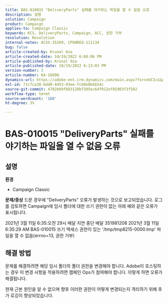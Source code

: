 ```yaml
---
title: BAS-010015 "DeliveryParts" 실패를 야기하는 파일을 열 수 없음 오류
description: 설명
solution: Campaign
product: Campaign
applies-to: Campaign Classic
keywords: KCS, DeliveryParts, Campaign, ACC, 권한 거부
resolution: Resolution
internal-notes: ACSS-35269, CPGNREQ-111134
bug: false
article-created-by: Krunal Oza
article-created-date: 10/19/2022 6:08:06 PM
article-published-by: Krunal Oza
article-published-date: 10/19/2022 6:13:03 PM
version-number: 3
article-number: KA-16998
dynamics-url: https://adobe-ent.crm.dynamics.com/main.aspx?forceUCI=1&pagetype=entityrecord&etn=knowledgearticle&id=27565ff7-d84f-ed11-bba2-00224808679b
exl-id: 71c7ca38-bdd0-4453-93ee-fcb0e0bbb54c
source-git-commit: 4702b69f883128bf305ec64f012ef01903f3f582
workflow-type: tm+mt
source-wordcount: '160'
ht-degree: 3%

---
```


# BAS-010015 &quot;DeliveryParts&quot; 실패를 야기하는 파일을 열 수 없음 오류

## 설명

<b>환경</b>
- Campaign Classic



<b>문제/증상</b>
드문 경우에 &quot;DeliveryParts&quot; 오류가 발생하는 것으로 보고되었습니다. 로그를 검토하면 Campaign에 임시 폴더에 대한 쓰기 권한이 없는 아래 예와 같은 오류가 표시됩니다.

2021년 3월 11일 6:35:오전 29시 배달 지연 중단 배달 351981208 2021년 3월 11일 6:35:29 AM BAS-010015 쓰기 액세스 권한이 있는 &#39;/tmp/tmp8215-0000.tmp&#39; 파일을 열 수 없음(errno=13, 권한 거부)




## 해결 방법


문제를 해결하려면 해당 임시 폴더의 폴더 권한을 변경해야 합니다. Adobe이 호스팅하는 경우 이 변경 사항을 적용하려면 캠페인 Ops가 참여해야 합니다. 이렇게 하면 오류가 해결됩니다.

현재 근본 원인을 알 수 없으며 향후 이러한 권한이 어떻게 변경되는지 격리하기 위해 추가 로깅이 향상되었습니다.
